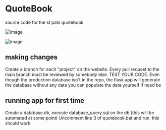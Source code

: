# QuoteBook
source code for the st pats quotebook

![image](https://github.com/user-attachments/assets/f7fe5185-868f-4434-a968-125f47097b7a)


![image](https://github.com/user-attachments/assets/07e5a2a9-e1d2-4e39-be7d-a3756935cacb)

## making changes
Create a branch for each "project" on the website. Every pull request to the main branch must be reviewed by somebody else.
TEST YOUR CODE. Even though the production database isn't in the repo, the flask app will generate the database without any data
you can populate the data yourself if need be

## running app for first time
Create a database.db, execute database_query.sql on the db (this will be automated at some point) Uncomment line 3 of quotebook.bat and run, this should work